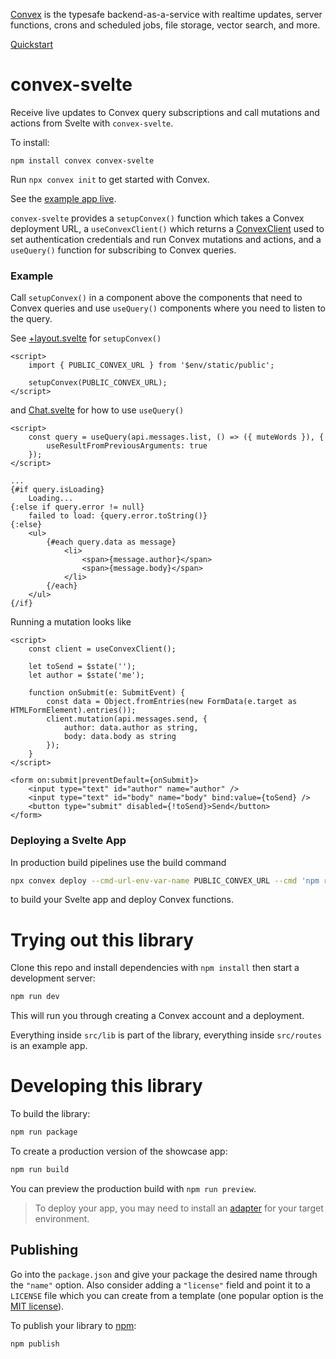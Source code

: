 [Convex](https://www.convex.dev/) is the typesafe backend-as-a-service with realtime updates, server functions, crons and scheduled jobs, file storage, vector search, and more.

[Quickstart](https://docs.convex.dev/quickstart/svelte)

# convex-svelte

Receive live updates to Convex query subscriptions and call mutations and actions from Svelte with `convex-svelte`.

To install:

```
npm install convex convex-svelte
```

Run `npx convex init` to get started with Convex.

See the [example app live](https://convex-svelte.vercel.app/).

`convex-svelte` provides a `setupConvex()` function which takes a Convex deployment URL,
a `useConvexClient()` which returns a [ConvexClient](https://docs.convex.dev/api/classes/browser.ConvexClient)
used to set authentication credentials and run Convex mutations and actions,
and a `useQuery()` function for subscribing to Convex queries.

### Example

Call `setupConvex()` in a component above the components that need to Convex queries
and use `useQuery()` components where you need to listen to the query.

See [+layout.svelte](src/routes/+layout.svelte) for `setupConvex()`

```svelte
<script>
	import { PUBLIC_CONVEX_URL } from '$env/static/public';

	setupConvex(PUBLIC_CONVEX_URL);
</script>
```

and [Chat.svelte](src/routes/Chat.svelte) for how to use `useQuery()`

```svelte
<script>
	const query = useQuery(api.messages.list, () => ({ muteWords }), {
		useResultFromPreviousArguments: true
	});
</script>

...
{#if query.isLoading}
	Loading...
{:else if query.error != null}
	failed to load: {query.error.toString()}
{:else}
	<ul>
		{#each query.data as message}
			<li>
				<span>{message.author}</span>
				<span>{message.body}</span>
			</li>
		{/each}
	</ul>
{/if}
```

Running a mutation looks like

```svelte
<script>
	const client = useConvexClient();

	let toSend = $state('');
	let author = $state('me');

	function onSubmit(e: SubmitEvent) {
		const data = Object.fromEntries(new FormData(e.target as HTMLFormElement).entries());
		client.mutation(api.messages.send, {
			author: data.author as string,
			body: data.body as string
		});
	}
</script>

<form on:submit|preventDefault={onSubmit}>
	<input type="text" id="author" name="author" />
	<input type="text" id="body" name="body" bind:value={toSend} />
	<button type="submit" disabled={!toSend}>Send</button>
</form>
```

### Deploying a Svelte App

In production build pipelines use the build command

```bash
npx convex deploy --cmd-url-env-var-name PUBLIC_CONVEX_URL --cmd 'npm run build'
```

to build your Svelte app and deploy Convex functions.

# Trying out this library

Clone this repo and install dependencies with `npm install` then start a development server:

```bash
npm run dev
```

This will run you through creating a Convex account and a deployment.

Everything inside `src/lib` is part of the library, everything inside `src/routes` is an example app.

# Developing this library

To build the library:

```bash
npm run package
```

To create a production version of the showcase app:

```bash
npm run build
```

You can preview the production build with `npm run preview`.

> To deploy your app, you may need to install an [adapter](https://kit.svelte.dev/docs/adapters) for your target environment.

## Publishing

Go into the `package.json` and give your package the desired name through the `"name"` option. Also consider adding a `"license"` field and point it to a `LICENSE` file which you can create from a template (one popular option is the [MIT license](https://opensource.org/license/mit/)).

To publish your library to [npm](https://www.npmjs.com):

```bash
npm publish
```
